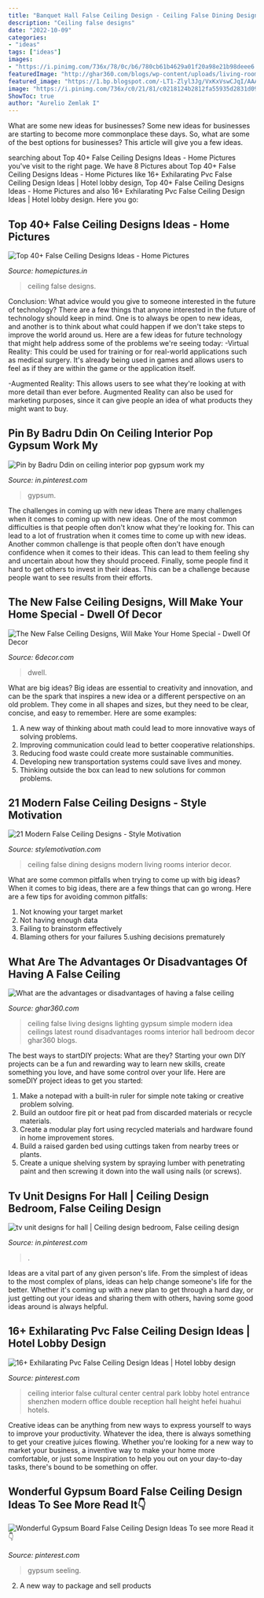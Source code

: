 ```yaml
---
title: "Banquet Hall False Ceiling Design - Ceiling False Dining Designs Modern Living Rooms Interior Decor"
description: "Ceiling false designs"
date: "2022-10-09"
categories:
- "ideas"
tags: ["ideas"]
images:
- "https://i.pinimg.com/736x/78/0c/b6/780cb61b4629a01f20a98e21b98deee6.jpg"
featuredImage: "http://ghar360.com/blogs/wp-content/uploads/living-room-false-ceiling-and-lighting-idea.jpg"
featured_image: "https://1.bp.blogspot.com/-LT1-Zlyl3Jg/VxKxVswCJqI/AAAAAAAAkTE/Gwk6CpylwMEcIDkKwagDKjSVVh9VFahhQCLcB/s1600/3.jpg"
image: "https://i.pinimg.com/736x/c0/21/81/c0218124b2812fa55935d2831d09f33c.jpg"
ShowToc: true
author: "Aurelio Zemlak I"
---
```



What are some new ideas for businesses?
Some new ideas for businesses are starting to become more commonplace these days.  So, what are some of the best options for businesses? This article will give you a few ideas.

	

		
searching about Top 40+ False Ceiling Designs Ideas - Home Pictures you've visit to the right page. We have 8 Pictures about Top 40+ False Ceiling Designs Ideas - Home Pictures like 16+ Exhilarating Pvc False Ceiling Design Ideas | Hotel lobby design, Top 40+ False Ceiling Designs Ideas - Home Pictures and also 16+ Exhilarating Pvc False Ceiling Design Ideas | Hotel lobby design. Here you go:
		
    
## Top 40+ False Ceiling Designs Ideas - Home Pictures

<img loading=lazy src="http://www.homepictures.in/wp-content/uploads/2020/01/Top-40-False-Ceiling-Designs-Ideas-780x470.jpg" onerror="this.onerror=null;this.src='https://tse1.mm.bing.net/th?id=OIP.lnei9xneOHKW-8zruNkRaQHaEd&amp;pid=15.1';" alt="Top 40+ False Ceiling Designs Ideas - Home Pictures">

_Source: homepictures.in_

>ceiling false designs. 

	

Conclusion: What advice would you give to someone interested in the future of technology?
There are a few things that anyone interested in the future of technology should keep in mind. One is to always be open to new ideas, and another is to think about what could happen if we don't take steps to improve the world around us. Here are a few ideas for future technology that might help address some of the problems we're seeing today: 
-Virtual Reality: This could be used for training or for real-world applications such as medical surgery. It's already being used in games and allows users to feel as if they are within the game or the application itself. 

-Augmented Reality: This allows users to see what they're looking at with more detail than ever before. Augmented Reality can also be used for marketing purposes, since it can give people an idea of what products they might want to buy.

    
## Pin By Badru Ddin On Ceiling Interior Pop Gypsum Work My

<img loading=lazy src="https://i.pinimg.com/736x/9c/c9/de/9cc9de54575b56182e04da8a60793196.jpg" onerror="this.onerror=null;this.src='https://tse4.mm.bing.net/th?id=OIP.2eTti9473HQscZ8xCBKIRQHaFv&amp;pid=15.1';" alt="Pin by Badru Ddin on ceiling interior pop gypsum work my">

_Source: in.pinterest.com_

>gypsum. 

	

The challenges in coming up with new ideas
There are many challenges when it comes to coming up with new ideas. One of the most common difficulties is that people often don't know what they're looking for. This can lead to a lot of frustration when it comes time to come up with new ideas. Another common challenge is that people often don't have enough confidence when it comes to their ideas. This can lead to them feeling shy and uncertain about how they should proceed. Finally, some people find it hard to get others to invest in their ideas. This can be a challenge because people want to see results from their efforts.

    
## The New False Ceiling Designs, Will Make Your Home Special - Dwell Of Decor

<img loading=lazy src="https://1.bp.blogspot.com/-LT1-Zlyl3Jg/VxKxVswCJqI/AAAAAAAAkTE/Gwk6CpylwMEcIDkKwagDKjSVVh9VFahhQCLcB/s1600/3.jpg" onerror="this.onerror=null;this.src='https://tse1.mm.bing.net/th?id=OIP.OHkHOLIPHH9q9Ee4fLqvRQHaLH&amp;pid=15.1';" alt="The New False Ceiling Designs, Will Make Your Home Special - Dwell Of Decor">

_Source: 6decor.com_

>dwell. 

	

What are big ideas?
Big ideas are essential to creativity and innovation, and can be the spark that inspires a new idea or a different perspective on an old problem. They come in all shapes and sizes, but they need to be clear, concise, and easy to remember. Here are some examples:
1. A new way of thinking about math could lead to more innovative ways of solving problems. 
2. Improving communication could lead to better cooperative relationships. 
3. Reducing food waste could create more sustainable communities. 
4. Developing new transportation systems could save lives and money. 
5. Thinking outside the box can lead to new solutions for common problems.

    
## 21 Modern False Ceiling Designs - Style Motivation

<img loading=lazy src="http://www.stylemotivation.com/wp-content/uploads/2015/12/15-7.jpg" onerror="this.onerror=null;this.src='https://tse4.mm.bing.net/th?id=OIP.l55-hS-HZqekCCoqUcmXxgHaJ4&amp;pid=15.1';" alt="21 Modern False Ceiling Designs - Style Motivation">

_Source: stylemotivation.com_

>ceiling false dining designs modern living rooms interior decor. 

	

What are some common pitfalls when trying to come up with big ideas?
When it comes to big ideas, there are a few things that can go wrong. Here are a few tips for avoiding common pitfalls: 
1. Not knowing your target market 
2. Not having enough data 
3. Failing to brainstorm effectively 
4. Blaming others for your failures 
5.ushing decisions prematurely 

    
## What Are The Advantages Or Disadvantages Of Having A False Ceiling

<img loading=lazy src="http://ghar360.com/blogs/wp-content/uploads/living-room-false-ceiling-and-lighting-idea.jpg" onerror="this.onerror=null;this.src='https://tse4.mm.bing.net/th?id=OIP.6nT2Kh9nF_ClZkhSpF8LUgHaFr&amp;pid=15.1';" alt="What are the advantages or disadvantages of having a false ceiling">

_Source: ghar360.com_

>ceiling false living designs lighting gypsum simple modern idea ceilings latest round disadvantages rooms interior hall bedroom decor ghar360 blogs. 

	

The best ways to startDIY projects: What are they?
Starting your own DIY projects can be a fun and rewarding way to learn new skills, create something you love, and have some control over your life. Here are someDIY project ideas to get you started: 
1. Make a notepad with a built-in ruler for simple note taking or creative problem solving.
2. Build an outdoor fire pit or heat pad from discarded materials or recycle materials. 
3. Create a modular play fort using recycled materials and hardware found in home improvement stores. 
4. Build a raised garden bed using cuttings taken from nearby trees or plants. 
5. Create a unique shelving system by spraying lumber with penetrating paint and then screwing it down into the wall using nails (or screws).

    
## Tv Unit Designs For Hall | Ceiling Design Bedroom, False Ceiling Design

<img loading=lazy src="https://i.pinimg.com/736x/78/0c/b6/780cb61b4629a01f20a98e21b98deee6.jpg" onerror="this.onerror=null;this.src='https://tse4.mm.bing.net/th?id=OIP._gC1ezPSrKYhnxMEs76RAgHaJ4&amp;pid=15.1';" alt="tv unit designs for hall | Ceiling design bedroom, False ceiling design">

_Source: in.pinterest.com_

>. 

	

Ideas are a vital part of any given person's life. From the simplest of ideas to the most complex of plans, ideas can help change someone's life for the better. Whether it's coming up with a new plan to get through a hard day, or just getting out your ideas and sharing them with others, having some good ideas around is always helpful.

    
## 16+ Exhilarating Pvc False Ceiling Design Ideas | Hotel Lobby Design

<img loading=lazy src="https://i.pinimg.com/736x/c5/11/ff/c511ff992a30c21335b9c9dd7a067df4.jpg" onerror="this.onerror=null;this.src='https://tse1.mm.bing.net/th?id=OIP.-bacUDdmAjgIwoO3U9j3CgHaJ4&amp;pid=15.1';" alt="16+ Exhilarating Pvc False Ceiling Design Ideas | Hotel lobby design">

_Source: pinterest.com_

>ceiling interior false cultural center central park lobby hotel entrance shenzhen modern office double reception hall height hefei huahui hotels. 

	

Creative ideas can be anything from new ways to express yourself to ways to improve your productivity. Whatever the idea, there is always something to get your creative juices flowing. Whether you're looking for a new way to market your business, a inventive way to make your home more comfortable, or just some Inspiration to help you out on your day-to-day tasks, there's bound to be something on offer.

    
## Wonderful Gypsum Board False Ceiling Design Ideas To See More Read It👇

<img loading=lazy src="https://i.pinimg.com/736x/c0/21/81/c0218124b2812fa55935d2831d09f33c.jpg" onerror="this.onerror=null;this.src='https://tse1.mm.bing.net/th?id=OIP.gh54p2R5ZtO2Tn7vwyCZPAHaJ4&amp;pid=15.1';" alt="Wonderful Gypsum Board False Ceiling Design Ideas To see more Read it👇">

_Source: pinterest.com_

>gypsum seeling. 

	

2. A new way to package and sell products

